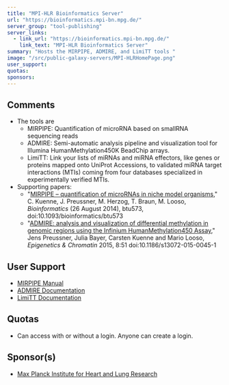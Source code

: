 ```yaml
---
title: "MPI-HLR Bioinformatics Server"
url: "https://bioinformatics.mpi-bn.mpg.de/"
server_group: "tool-publishing"
server_links: 
  - link_url: "https://bioinformatics.mpi-bn.mpg.de/"
    link_text: "MPI-HLR Bioinformatics Server"
summary: "Hosts the MIRPIPE, ADMIRE, and LimiTT tools "
image: "/src/public-galaxy-servers/MPI-HLRHomePage.png"
user_support: 
quotas: 
sponsors: 
---
```


## Comments

* The tools are
  * MIRPIPE: Quantification of microRNA based on smallRNA sequencing reads
  * ADMIRE: Semi-automatic analysis pipeline and visualization tool for Illumina HumanMethylation450K BeadChip arrays.
  * LimiTT: Link your lists of miRNAs and miRNA effectors, like genes or proteins mapped onto UniProt Accessions, to validated miRNA target interactions (MTIs) coming from four databases specialized in experimentally verified MTIs.
* Supporting papers:
  * "[MIRPIPE – quantification of microRNAs in niche model organisms](http://bit.ly/1t4oQvo),"  C. Kuenne, J. Preussner, M. Herzog, T. Braun, M. Looso, *Bioinformatics* (26 August 2014), btu573, doi:10.1093/bioinformatics/btu573
  * "[ADMIRE: analysis and visualization of differential methylation in genomic regions using the Infinium HumanMethylation450 Assay](http://www.epigeneticsandchromatin.com/content/8/1/51)," Jens Preussner, Julia Bayer, Carsten Kuenne and Mario Looso, *Epigenetics & Chromatin* 2015, 8:51  doi:10.1186/s13072-015-0045-1

## User Support

* [MIRPIPE Manual](https://bioinformatics.mpi-bn.mpg.de/static/mirpipe_manual.pdf)
* [ADMIRE Documentation](http://admire.readthedocs.org/en/latest/)
* [LimiTT Documentation](https://github.molgen.mpg.de/loosolab/limitt/blob/master/HELP.md)

## Quotas

* Can access with or without a login.  Anyone can create a login.

## Sponsor(s)

* [Max Planck Institute for Heart and Lung Research](http://www.mpi-hlr.de/)

